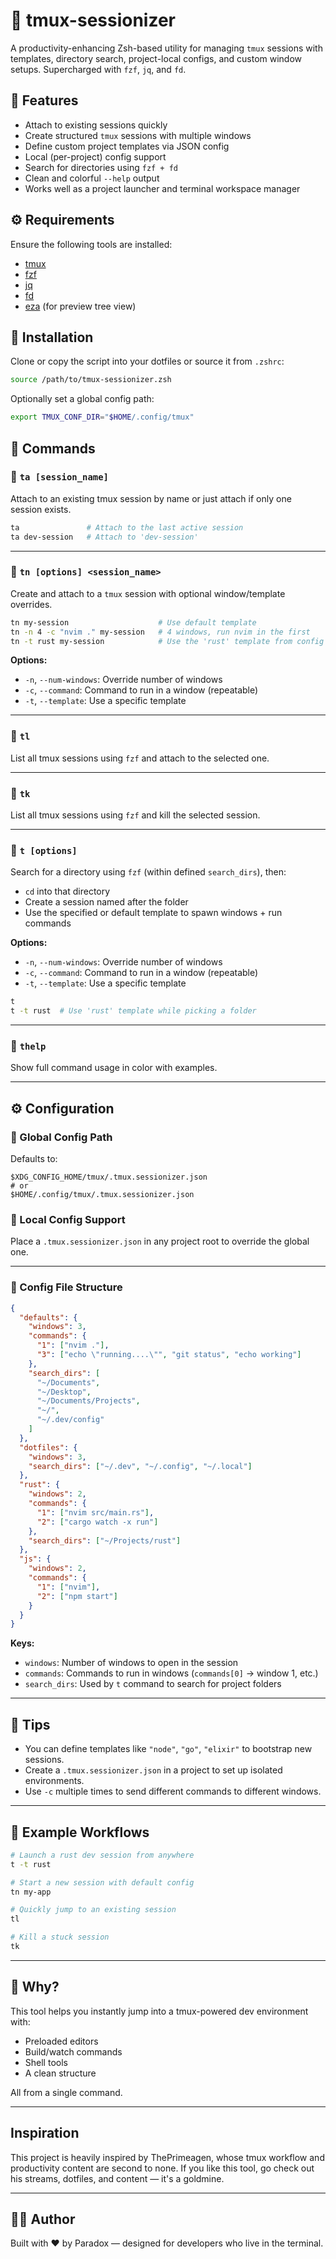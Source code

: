 # 🧠 tmux-sessionizer

A productivity-enhancing Zsh-based utility for managing `tmux` sessions with templates, directory search, project-local configs, and custom window setups. Supercharged with `fzf`, `jq`, and `fd`.

## 📌 Features

- Attach to existing sessions quickly
- Create structured `tmux` sessions with multiple windows
- Define custom project templates via JSON config
- Local (per-project) config support
- Search for directories using `fzf + fd`
- Clean and colorful `--help` output
- Works well as a project launcher and terminal workspace manager

## ⚙️ Requirements

Ensure the following tools are installed:

- [tmux](https://github.com/tmux/tmux)
- [fzf](https://github.com/junegunn/fzf)
- [jq](https://stedolan.github.io/jq/)
- [fd](https://github.com/sharkdp/fd)
- [eza](https://github.com/eza-community/eza) (for preview tree view)

## 📁 Installation

Clone or copy the script into your dotfiles or source it from `.zshrc`:

```sh
source /path/to/tmux-sessionizer.zsh
```

Optionally set a global config path:

```sh
export TMUX_CONF_DIR="$HOME/.config/tmux"
```

## 🧪 Commands

### 🔹 `ta [session_name]`

Attach to an existing tmux session by name or just attach if only one session exists.

```sh
ta               # Attach to the last active session
ta dev-session   # Attach to 'dev-session'
```

---

### 🔹 `tn [options] <session_name>`

Create and attach to a `tmux` session with optional window/template overrides.

```sh
tn my-session                    # Use default template
tn -n 4 -c "nvim ." my-session   # 4 windows, run nvim in the first
tn -t rust my-session            # Use the 'rust' template from config
```

**Options:**

- `-n`, `--num-windows`: Override number of windows
- `-c`, `--command`: Command to run in a window (repeatable)
- `-t`, `--template`: Use a specific template

---

### 🔹 `tl`

List all tmux sessions using `fzf` and attach to the selected one.

---

### 🔹 `tk`

List all tmux sessions using `fzf` and kill the selected session.

---

### 🔹 `t [options]`

Search for a directory using `fzf` (within defined `search_dirs`), then:

- `cd` into that directory
- Create a session named after the folder
- Use the specified or default template to spawn windows + run commands

**Options:**

- `-n`, `--num-windows`: Override number of windows
- `-c`, `--command`: Command to run in a window (repeatable)
- `-t`, `--template`: Use a specific template

```sh
t
t -t rust  # Use 'rust' template while picking a folder
```

---

### 🔹 `thelp`

Show full command usage in color with examples.

---

## ⚙️ Configuration

### 🔸 Global Config Path

Defaults to:

```text
$XDG_CONFIG_HOME/tmux/.tmux.sessionizer.json
# or
$HOME/.config/tmux/.tmux.sessionizer.json
```

### 🔸 Local Config Support

Place a `.tmux.sessionizer.json` in any project root to override the global one.

---

### 🧾 Config File Structure

```json
{
  "defaults": {
    "windows": 3,
    "commands": {
      "1": ["nvim ."],
      "3": ["echo \"running....\"", "git status", "echo working"]
    },
    "search_dirs": [
      "~/Documents",
      "~/Desktop",
      "~/Documents/Projects",
      "~/",
      "~/.dev/config"
    ]
  },
  "dotfiles": {
    "windows": 3,
    "search_dirs": ["~/.dev", "~/.config", "~/.local"]
  },
  "rust": {
    "windows": 2,
    "commands": {
      "1": ["nvim src/main.rs"],
      "2": ["cargo watch -x run"]
    },
    "search_dirs": ["~/Projects/rust"]
  },
  "js": {
    "windows": 2,
    "commands": {
      "1": ["nvim"],
      "2": ["npm start"]
    }
  }
}
```

**Keys:**

- `windows`: Number of windows to open in the session
- `commands`: Commands to run in windows (`commands[0]` → window 1, etc.)
- `search_dirs`: Used by `t` command to search for project folders

---

## 🧠 Tips

- You can define templates like `"node"`, `"go"`, `"elixir"` to bootstrap new sessions.
- Create a `.tmux.sessionizer.json` in a project to set up isolated environments.
- Use `-c` multiple times to send different commands to different windows.

---

## 📌 Example Workflows

```sh
# Launch a rust dev session from anywhere
t -t rust

# Start a new session with default config
tn my-app

# Quickly jump to an existing session
tl

# Kill a stuck session
tk
```

---

## 🤯 Why?

This tool helps you instantly jump into a tmux-powered dev environment with:

- Preloaded editors
- Build/watch commands
- Shell tools
- A clean structure

All from a single command.

---

## Inspiration

This project is heavily inspired by ThePrimeagen, whose tmux workflow and productivity content are second to none.
If you like this tool, go check out his streams, dotfiles, and content — it's a goldmine.

---

## 🧑‍💻 Author

Built with ❤️ by Paradox — designed for developers who live in the terminal.
